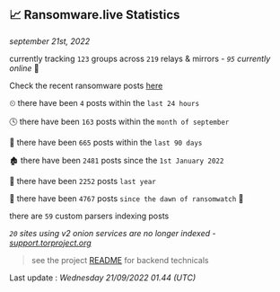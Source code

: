 
## 📈 Ransomware.live Statistics
_september 21st, 2022_

currently tracking `123` groups across `219` relays & mirrors - _`95` currently online_ 📡

Check the recent ransomware posts [here](https://www.ransomware.live/#/recentposts)


⏲ there have been `4` posts within the `last 24 hours`

🕓 there have been `163` posts within the `month of september`

📅 there have been `665` posts within the `last 90 days`

🏚 there have been `2481` posts since the `1st January 2022`

🚀 there have been `2252` posts `last year`

🦕 there have been `4767` posts `since the dawn of ransomwatch` 🐣

there are `59` custom parsers indexing posts

_`20` sites using v2 onion services are no longer indexed - [support.torproject.org](https://support.torproject.org/onionservices/v2-deprecation/)_

> see the project [README](https://github.com/jmousqueton/ransomwatch#readme) for backend technicals



Last update : _Wednesday 21/09/2022 01.44 (UTC)_

